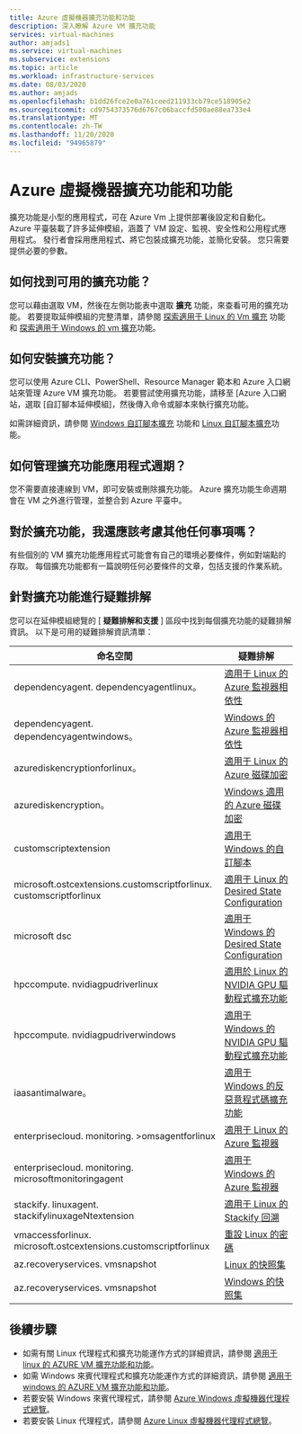 ```yaml
---
title: Azure 虛擬機器擴充功能和功能
description: 深入瞭解 Azure VM 擴充功能
services: virtual-machines
author: amjads1
ms.service: virtual-machines
ms.subservice: extensions
ms.topic: article
ms.workload: infrastructure-services
ms.date: 08/03/2020
ms.author: amjads
ms.openlocfilehash: b1dd26fce2e0a761ceed211933cb79ce518905e2
ms.sourcegitcommit: cd9754373576d6767c06baccfd500ae88ea733e4
ms.translationtype: MT
ms.contentlocale: zh-TW
ms.lasthandoff: 11/20/2020
ms.locfileid: "94965879"
---
```

# <a name="azure-virtual-machine-extensions-and-features"></a>Azure 虛擬機器擴充功能和功能
擴充功能是小型的應用程式，可在 Azure Vm 上提供部署後設定和自動化。 Azure 平臺裝載了許多延伸模組，涵蓋了 VM 設定、監視、安全性和公用程式應用程式。 發行者會採用應用程式、將它包裝成擴充功能，並簡化安裝。 您只需要提供必要的參數。 

## <a name="how-can-i-find-what-extensions-are-available"></a>如何找到可用的擴充功能？
您可以藉由選取 VM，然後在左側功能表中選取 **擴充** 功能，來查看可用的擴充功能。 若要提取延伸模組的完整清單，請參閱 [探索適用于 Linux 的 Vm 擴充](features-linux.md) 功能和 [探索適用于 Windows 的 vm 擴充](features-windows.md)功能。

## <a name="how-can-i-install-an-extension"></a>如何安裝擴充功能？
您可以使用 Azure CLI、PowerShell、Resource Manager 範本和 Azure 入口網站來管理 Azure VM 擴充功能。 若要嘗試使用擴充功能，請移至 [Azure 入口網站，選取 [自訂腳本延伸模組]，然後傳入命令或腳本來執行擴充功能。

如需詳細資訊，請參閱 [Windows 自訂腳本擴充](custom-script-windows.md) 功能和 [Linux 自訂腳本擴充](custom-script-linux.md)功能。

## <a name="how-do-i-manage-extension-application-lifecycle"></a>如何管理擴充功能應用程式週期？
您不需要直接連線到 VM，即可安裝或刪除擴充功能。 Azure 擴充功能生命週期會在 VM 之外進行管理，並整合到 Azure 平臺中。

## <a name="anything-else-i-should-be-thinking-about-for-extensions"></a>對於擴充功能，我還應該考慮其他任何事項嗎？
有些個別的 VM 擴充功能應用程式可能會有自己的環境必要條件，例如對端點的存取。 每個擴充功能都有一篇說明任何必要條件的文章，包括支援的作業系統。

## <a name="troubleshoot-extensions"></a>針對擴充功能進行疑難排解

您可以在延伸模組總覽的 [ **疑難排解和支援** ] 區段中找到每個擴充功能的疑難排解資訊。 以下是可用的疑難排解資訊清單：

| 命名空間 | 疑難排解 |
|-----------|-----------------|
| dependencyagent. dependencyagentlinux。 | [適用于 Linux 的 Azure 監視器相依性](agent-dependency-linux.md#troubleshoot-and-support) |
| dependencyagent. dependencyagentwindows。 | [Windows 的 Azure 監視器相依性](agent-dependency-windows.md#troubleshoot-and-support) |
| azurediskencryptionforlinux。 | [適用于 Linux 的 Azure 磁碟加密](azure-disk-enc-linux.md#troubleshoot-and-support) |
| azurediskencryption。 | [Windows 適用的 Azure 磁碟加密](azure-disk-enc-windows.md#troubleshoot-and-support) |
| customscriptextension | [適用于 Windows 的自訂腳本](custom-script-windows.md#troubleshoot-and-support) |
| microsoft.ostcextensions.customscriptforlinux. customscriptforlinux | [適用于 Linux 的 Desired State Configuration](dsc-linux.md#troubleshoot-and-support) |
| microsoft dsc | [適用于 Windows 的 Desired State Configuration](dsc-windows.md#troubleshoot-and-support) |
| hpccompute. nvidiagpudriverlinux | [適用於 Linux 的 NVIDIA GPU 驅動程式擴充功能](hpccompute-gpu-linux.md#troubleshoot-and-support) |
| hpccompute. nvidiagpudriverwindows | [適用于 Windows 的 NVIDIA GPU 驅動程式擴充功能](hpccompute-gpu-windows.md#troubleshoot-and-support) |
| iaasantimalware。 | [適用于 Windows 的反惡意程式碼擴充功能](iaas-antimalware-windows.md#troubleshoot-and-support) |
| enterprisecloud. monitoring. >omsagentforlinux | [適用于 Linux 的 Azure 監視器](oms-linux.md#troubleshoot-and-support)
| enterprisecloud. monitoring. microsoftmonitoringagent | [適用于 Windows 的 Azure 監視器](oms-windows.md#troubleshoot-and-support) |
| stackify. linuxagent. stackifylinuxageNtextension | [適用于 Linux 的 Stackify 回溯](stackify-retrace-linux.md#troubleshoot-and-support) |
| vmaccessforlinux. microsoft.ostcextensions.customscriptforlinux | [重設 Linux 的密碼](vmaccess.md#troubleshoot-and-support) |
| az.recoveryservices. vmsnapshot | [Linux 的快照集](vmsnapshot-linux.md#troubleshoot-and-support) |
| az.recoveryservices. vmsnapshot | [Windows 的快照集](vmsnapshot-windows.md#troubleshoot-and-support) |


## <a name="next-steps"></a>後續步驟
* 如需有關 Linux 代理程式和擴充功能運作方式的詳細資訊，請參閱 [適用于 linux 的 AZURE VM 擴充功能和功能](features-linux.md)。
* 如需 Windows 來賓代理程式和擴充功能運作方式的詳細資訊，請參閱 [適用于 windows 的 AZURE VM 擴充功能和功能](features-windows.md)。  
* 若要安裝 Windows 來賓代理程式，請參閱 [Azure Windows 虛擬機器代理程式總覽](agent-windows.md)。  
* 若要安裝 Linux 代理程式，請參閱 [Azure Linux 虛擬機器代理程式總覽](agent-linux.md)。  

